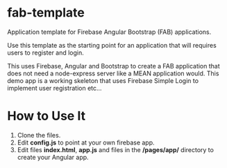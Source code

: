 fab-template
============

Application template for Firebase Angular Bootstrap (FAB) applications.

Use this template as the starting point for an application that will requires users to register and login.

This uses Firebase, Angular and Bootstrap to create a FAB application that does not need a node-express server like a MEAN application would.
This demo app is a working skeleton that uses Firebase Simple Login to implement user registration etc...

How to Use It
===

1. Clone the files.
2. Edit **config.js** to point at your own firebase app.
3. Edit files **index.html**, **app.js** and files in the **/pages/app/** directory to create your Angular app.

